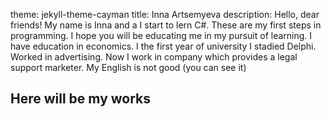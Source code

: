 theme: jekyll-theme-cayman
title: Inna Artsemyeva
description:   Hello, dear friends! My name is Inna and a I start to lern C#. These are my first steps in programming. I hope you will be educating me in my pursuit of learning.
     I have education in economics. I the first year of university I stadied Delphi. Worked in advertising. Now I work in company which provides a legal support marketer.
     My English is not good (you can see it)


       
## Here will be  my works
   
 
